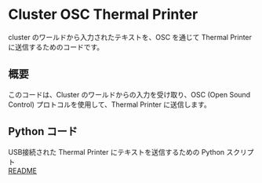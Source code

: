 # Cluster OSC Thermal Printer
cluster のワールドから入力されたテキストを、OSC を通じて
Thermal Printer に送信するためのコードです。

## 概要
このコードは、Cluster のワールドからの入力を受け取り、OSC (Open Sound Control) プロトコルを使用して、Thermal Printer に送信します。

## Python コード
USB接続された Thermal Printer にテキストを送信するための Python スクリプト  
[README](./Python/README.md)



